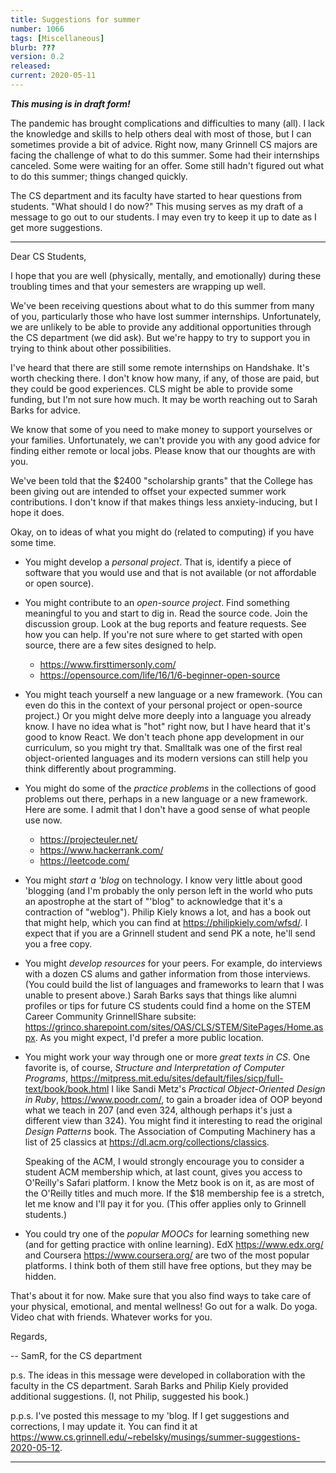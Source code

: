 ```yaml
---
title: Suggestions for summer
number: 1066
tags: [Miscellaneous]
blurb: ???
version: 0.2
released: 
current: 2020-05-11
---
```

**_This musing is in draft form!_**

The pandemic has brought complications and difficulties to many (all).
I lack the knowledge and skills to help others deal with most of those,
but I can sometimes provide a bit of advice.  Right now, many Grinnell
CS majors are facing the challenge of what to do this summer.  Some had
their internships canceled.  Some were waiting for an offer.  Some still
hadn't figured out what to do this summer; things changed quickly.

The CS department and its faculty have started to hear questions from
students.  "What should I do now?"  This musing serves as my draft of a
message to go out to our students.  I may even try to keep it up to date
as I get more suggestions.

---

Dear CS Students,

I hope that you are well (physically, mentally, and emotionally) during
these troubling times and that your semesters are wrapping up well.

We've been receiving questions about what to do this summer from
many of you, particularly those who have lost summer internships.
Unfortunately, we are unlikely to be able to provide any additional
opportunities through the CS department (we did ask).  But we're happy
to try to support you in trying to think about other possibilities.

I've heard that there are still some remote internships on Handshake.
It's worth checking there.  I don't know how many, if any, of those
are paid, but they could be good experiences.  CLS might be able
to provide some funding, but I'm not sure how much. It may be worth
reaching out to Sarah Barks for advice.

We know that some of you need to make money to support yourselves
or your families.  Unfortunately, we can't provide you with any good
advice for finding either remote or local jobs.  Please know that our
thoughts are with you.  

We've been told that the $2400 "scholarship grants" that the College
has been giving out are intended to offset your expected summer
work contributions.  I don't know if that makes things less
anxiety-inducing, but I hope it does.

Okay, on to ideas of what you might do (related to computing) if you 
have some time.

* You might develop a *personal project*.  That is, identify a piece
  of software that you would use and that is not available (or not
  affordable or open source).

* You might contribute to an *open-source project*.  Find something 
  meaningful to you and start to dig in.  Read the source code.  Join
  the discussion group.  Look at the bug reports and feature requests.
  See how you can help.  If you're not sure where to get started with
  open source, there are a few sites designed to help.

    * <https://www.firsttimersonly.com/>
    * <https://opensource.com/life/16/1/6-beginner-open-source>

* You might teach yourself a new language or a new framework.  (You
  can even do this in the context of your personal project or open-source
  project.)  Or you might delve more deeply into a language you already
  know.  I have no idea what is "hot" right now, but I have heard that
  it's good to know React.  We don't teach phone app development in our
  curriculum, so you might try that.  Smalltalk was one of the first
  real object-oriented languages and its modern versions can still 
  help you think differently about programming.

* You might do some of the *practice problems* in the collections
  of good problems out there, perhaps in a new language or a new
  framework.  Here are some.  I admit that I don't have a good sense
  of what people use now.

     * <https://projecteuler.net/>
     * <https://www.hackerrank.com/>
     * <https://leetcode.com/>

* You might *start a 'blog* on technology.  I know very little about
  good 'blogging (and I'm probably the only person left in the world
  who puts an apostrophe at the start of "'blog" to acknowledge
  that it's a contraction of "weblog").  Philip Kiely knows a lot,
  and has a book out that might help, which you can find at
  <https://philipkiely.com/wfsd/>.  I expect that if you are a
  Grinnell student and send PK a note, he'll send you a free copy.

* You might *develop resources* for your peers.  For example, do 
  interviews with a dozen CS alums and gather information from those
  interviews.  (You could build the list of languages and frameworks
  to learn that I was unable to present above.)  Sarah Barks says
  that things like alumni profiles or tips for future CS students 
  could find a home on the STEM Career Community GrinnellShare subsite: 
  <https://grinco.sharepoint.com/sites/OAS/CLS/STEM/SitePages/Home.aspx>.
  As you might expect, I'd prefer a more public location.

* You might work your way through one or more *great texts in CS*.
  One favorite is, of course, _Structure and Interpretation of
  Computer Programs_, 
  <https://mitpress.mit.edu/sites/default/files/sicp/full-text/book/book.html>
  I like Sandi Metz's _Practical Object-Oriented Design in
  Ruby_, <https://www.poodr.com/>, to gain a broader idea of OOP beyond
  what we teach in 207 (and even 324, although perhaps it's just a
  different view than 324).  You might find it interesting to read
  the original _Design Patterns_ book.  The Association of Computing
  Machinery has a list of 25 classics at
  <https://dl.acm.org/collections/classics>.

  Speaking of the ACM, I would strongly encourage you to consider a
  student ACM membership which, at last count, gives you access to
  O'Reilly's Safari platform.  I know the Metz book is on it, as are
  most of the O'Reilly titles and much more.  If the $18 membership
  fee is a stretch, let me know and I'll pay it for you.  (This offer
  applies only to Grinnell students.)

* You could try one of the *popular MOOCs* for learning something new
  (and for getting practice with online learning).  EdX
  <https://www.edx.org/> and Coursera <https://www.coursera.org/>
  are two of the most popular platforms.  I think both of them still
  have free options, but they may be hidden.

That's about it for now.  Make sure that you also find ways to take
care of your physical, emotional, and mental wellness!  Go out for
a walk.  Do yoga.  Video chat with friends.  Whatever works for you.

Regards,

-- SamR, for the CS department

p.s. The ideas in this message were developed in collaboration with the
faculty in the CS department.  Sarah Barks and Philip Kiely provided
additional suggestions. (I, not Philip, suggested his book.)

p.p.s. I've posted this message to my 'blog.  If I get suggestions
and corrections, I may update it.  You can find it at
<https://www.cs.grinnell.edu/~rebelsky/musings/summer-suggestions-2020-05-12>.

---

